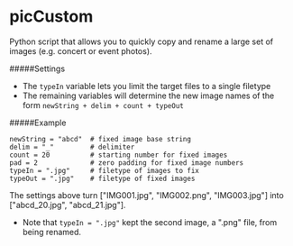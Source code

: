 picCustom
=========

Python script that allows you to quickly copy and rename a large set of images (e.g. concert or event photos).

#####Settings
- The `typeIn` variable lets you limit the target files to a single filetype
- The remaining variables will determine the new image names of the form `newString + delim + count + typeOut`

#####Example
```
newString = "abcd"  # fixed image base string
delim = "_"         # delimiter
count = 20          # starting number for fixed images
pad = 2             # zero padding for fixed image numbers
typeIn = ".jpg"     # filetype of images to fix
typeOut = ".jpg"    # filetype of fixed images
```

The settings above turn ["IMG001.jpg", "IMG002.png", "IMG003.jpg"] into ["abcd_20.jpg", "abcd_21.jpg"].
- Note that `typeIn = ".jpg"` kept the second image, a ".png" file, from being renamed.

